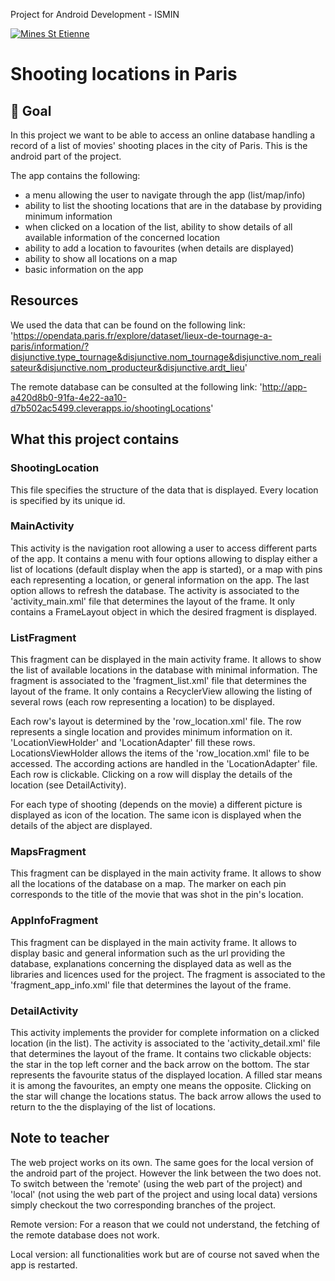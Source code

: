Project for Android Development - ISMIN

[![Mines St Etienne](./logo.png)](https://www.mines-stetienne.fr/)

# Shooting locations in Paris

## 📝 Goal

In this project we want to be able to access an online database handling a record of a list of movies' shooting places in the city of Paris.
This is the android part of the project.

The app contains the following:
- a menu allowing the user to navigate through the app (list/map/info)
- ability to list the shooting locations that are in the database by providing minimum information
- when clicked on a location of the list, ability to show details of all available information of the concerned location
- ability to add a location to favourites (when details are displayed)
- ability to show all locations on a map
- basic information on the app

## Resources

We used the data that can be found on the following link:
'https://opendata.paris.fr/explore/dataset/lieux-de-tournage-a-paris/information/?disjunctive.type_tournage&disjunctive.nom_tournage&disjunctive.nom_realisateur&disjunctive.nom_producteur&disjunctive.ardt_lieu'

The remote database can be consulted at the following link:
'http://app-a420d8b0-91fa-4e22-aa10-d7b502ac5499.cleverapps.io/shootingLocations'

## What this project contains

### ShootingLocation

This file specifies the structure of the data that is displayed. Every location is specified by its unique id.

### MainActivity

This activity is the navigation root allowing a user to access different parts of the app. It contains a menu with four options allowing to display either a list of locations (default display when the app is started), or a map with pins each representing a location, or general information on the app. The last option allows to refresh the database.
The activity is associated to the 'activity_main.xml' file that determines the layout of the frame. It only contains a FrameLayout object in which the desired fragment is displayed.

### ListFragment

This fragment can be displayed in the main activity frame. It allows to show the list of available locations in the database with minimal information.
The fragment is associated to the 'fragment_list.xml' file that determines the layout of the frame. It only contains a RecyclerView allowing the listing of several rows (each row representing a location) to be displayed.

Each row's layout is determined by the 'row_location.xml' file. The row represents a single location and provides minimum information on it.
'LocationViewHolder' and 'LocationAdapter' fill these rows. LocationsViewHolder allows the items of the 'row_location.xml' file to be accessed. The according actions are handled in the 'LocationAdapter' file.
Each row is clickable. Clicking on a row will display the details of the location (see DetailActivity).

For each type of shooting (depends on the movie) a different picture is displayed as icon of the location. The same icon is displayed when the details of the abject are displayed.

### MapsFragment

This fragment can be displayed in the main activity frame. It allows to show all the locations of the database on a map. The marker on each pin corresponds to the title of the movie that was shot in the pin's location.

### AppInfoFragment

This fragment can be displayed in the main activity frame. It allows to display basic and general information such as the url providing the database, explanations concerning the displayed data as well as the libraries and licences used for the project.
The fragment is associated to the 'fragment_app_info.xml' file that determines the layout of the frame.

### DetailActivity

This activity implements the provider for complete information on a clicked location (in the list).
The activity is associated to the 'activity_detail.xml' file that determines the layout of the frame. It contains two clickable objects: the star in the top left corner and the back arrow on the bottom.  The star represents the favourite status of the displayed location. A filled star means it is among the favourites, an empty one means the opposite. Clicking on the star will change the locations status. The back arrow allows the used to return to the the displaying of the list of locations.


## Note to teacher

The web project works on its own. The same goes for the local version of the android part of the project. However the link between the two does not. To switch between the 'remote' (using the web part of the project) and 'local' (not using the web part of the project and using local data) versions simply checkout the two corresponding branches of the project.

Remote version: For a reason that we could not understand, the fetching of the remote database does not work.

Local version: all functionalities work but are of course not saved when the app is restarted.